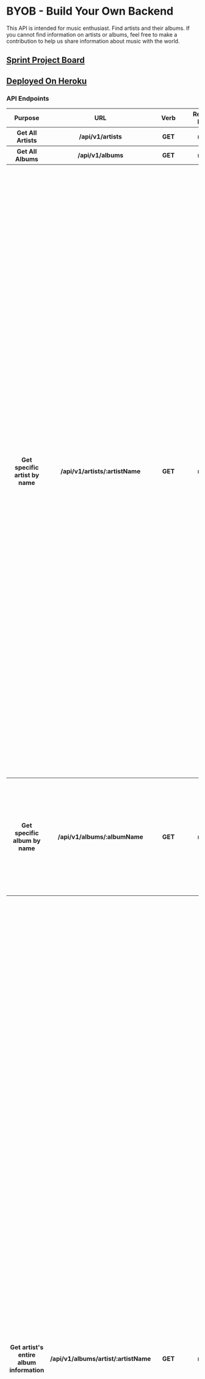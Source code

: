 # BYOB - Build Your Own Backend

This API is intended for music enthusiast. Find artists and their albums. If you cannot find information on artists or albums, feel free to make a contribution to help us share information about music with the world.

## [Sprint Project Board](https://github.com/dawnlunacy/byob/projects/1)

## [Deployed On Heroku]()

### API Endpoints

<table>
  <thead>
    <tr>
      <th>Purpose</th>
      <th>URL</th>
      <th>Verb</th>
      <th>Request Body</th>
      <th>Sample Success Response</th>
    </tr>
  </thead>
  <tr>
    <th>
      Get All Artists 
    </th>
    <th>
      /api/v1/artists
    </th>
    <th>
    GET
    </th>
    <th>
    none
    </th>
    <th>
    Sample Response
    </th>
  </tr>
    <tr>
    <th>
      Get All Albums
    </th>
    <th>
      /api/v1/albums
    </th>
    <th>
    GET
    </th>
    <th>
    none
    </th>
    <th>
    Sample Response
    </th>
  </tr>
    <tr>
    <th>
      Get specific artist by name
    </th>
    <th>
      /api/v1/artists/:artistName
    </th>
    <th>
    GET
    </th>
    <th>
    none
    </th>
    <th>
    {
    "id": 205,
    "id_artist": "111480",
    "artist_name": "Tool",
    "website": "www.toolband.com",
    "created_at": "2019-11-23T18:12:43.090Z",
    "updated_at": "2019-11-23T18:12:43.090Z",
    "artist_genre": "Progressive Metal",
    "biography": "Tool is an American rock band from Los Angeles, California. Formed in 1990, the group's line-up has included drummer Danny Carey, guitarist Adam Jones, and vocalist Maynard James Keenan. Since 1995, Justin Chancellor has been the band's bassist, replacing their original bassist Paul D'Amour. Tool has won three Grammy Awards, performed worldwide tours, and produced albums topping the charts in several countries. The band emerged with a heavy metal sound on their first studio album Undertow in 1993, and later became a dominant act in the alternative metal movement with the release of their second effort, Ã†nima, in 1996. Their efforts to unify musical experimentation, visual arts, and a message of personal evolution continued with Lateralus (2001) and the most recent album 10,000 Days (2006), gaining the band critical acclaim and commercial success around the world.\nDue to Tool's incorporation of visual arts and relatively long and complex releases, the band is generally described as a style-transcending act and part of progressive rock and art rock. The relationship between the band and today's music industry is ambivalent, at times marked by censorship and the band members' insistence on privacy."
}
    </th>
  </tr>
      <tr>
    <th>
      Get specific album by name
    </th>
    <th>
      /api/v1/albums/:albumName
    </th>
    <th>
    GET
    </th>
    <th>
    none
    </th>
    <th>
    {
    "id": 8,
    "id_artist": "111480",
    "album_name": "Fear Inoculum",
    "year_released": 2019,
    "album_artist": "Tool",
    "album_genre": "Progressive Metal",
    "created_at": "2019-11-23T18:12:43.801Z",
    "updated_at": "2019-11-23T18:12:43.801Z"
    }
    </th>
  </tr>
    </tr>
      <tr>
    <th>
      Get artist's entire album information  
    </th>
    <th>
      /api/v1/albums/artist/:artistName
    </th>
    <th>
    GET
    </th>
    <th>
    none
    </th>
    <th>
    [
    {
        "id": 1,
        "id_artist": "111480",
        "album_name": "Lateralus",
        "year_released": 2001,
        "album_artist": "Tool",
        "album_genre": "Progressive Metal",
        "created_at": "2019-11-23T18:12:43.709Z",
        "updated_at": "2019-11-23T18:12:43.709Z"
    },
    {
        "id": 2,
        "id_artist": "111480",
        "album_name": "Undertow",
        "year_released": 1993,
        "album_artist": "Tool",
        "album_genre": "Progressive Metal",
        "created_at": "2019-11-23T18:12:43.743Z",
        "updated_at": "2019-11-23T18:12:43.743Z"
    },
    {
        "id": 3,
        "id_artist": "111480",
        "album_name": "10,000 Days",
        "year_released": 2006,
        "album_artist": "Tool",
        "album_genre": "Progressive Metal",
        "created_at": "2019-11-23T18:12:43.745Z",
        "updated_at": "2019-11-23T18:12:43.745Z"
    },
    {
        "id": 4,
        "id_artist": "111480",
        "album_name": "Ænima",
        "year_released": 1996,
        "album_artist": "Tool",
        "album_genre": "Progressive Metal",
        "created_at": "2019-11-23T18:12:43.745Z",
        "updated_at": "2019-11-23T18:12:43.745Z"
    },
    {
        "id": 5,
        "id_artist": "111480",
        "album_name": "Opiate",
        "year_released": 1992,
        "album_artist": "Tool",
        "album_genre": "Progressive Metal",
        "created_at": "2019-11-23T18:12:43.754Z",
        "updated_at": "2019-11-23T18:12:43.754Z"
    },
    {
        "id": 6,
        "id_artist": "111480",
        "album_name": "Salival",
        "year_released": 2000,
        "album_artist": "Tool",
        "album_genre": "Progressive Metal",
        "created_at": "2019-11-23T18:12:43.768Z",
        "updated_at": "2019-11-23T18:12:43.768Z"
    },
    {
        "id": 7,
        "id_artist": "111480",
        "album_name": "72826",
        "year_released": 1991,
        "album_artist": "Tool",
        "album_genre": "Progressive Metal",
        "created_at": "2019-11-23T18:12:43.773Z",
        "updated_at": "2019-11-23T18:12:43.773Z"
    },
    {
        "id": 8,
        "id_artist": "111480",
        "album_name": "Fear Inoculum",
        "year_released": 2019,
        "album_artist": "Tool",
        "album_genre": "Progressive Metal",
        "created_at": "2019-11-23T18:12:43.801Z",
        "updated_at": "2019-11-23T18:12:43.801Z"
    }
]
    </th>
  </tr>
      </tr>
      <tr>
    <th>
      Post an artist
    </th>
    <th>
      /api/v1/artists
    </th>
    <th>
    POST
    </th>
    <th>
    Requires: 
    {
      idArtist: (empty String)
      artistName: (String),
      artistGenre: (String),
      website:(String),
      bigraphy: (String)
    }
    </th>
    <th>
    Sample Response
    </th>
  </tr>
        </tr>
      <tr>
    <th>
      Post an album
    </th>
    <th>
      /api/v1/albums
    </th>
    <th>
    POST
    </th>
    <th>
    Requires: 
    {
      idArtist: (empty String)
      albumName: (String),
      Year Released : (String or Integer),
      albumArtist :(String),
      albumGenre: (String)
    }
    </th>
    <th>
    Sample Response
    </th>
  </tr>
        <tr>
    <th>
      Delete an artist and their albums
    </th>
    <th>
      /api/v1/artist/:artistName
    </th>
    <th>
    DELETE
    </th>
    <th>
    none
    </th>
    <th>
    Sample Response
    </th>
  </tr>
</table>


